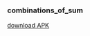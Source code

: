 ### combinations_of_sum
[download APK](https://github.com/khaledfathi/combinations_of_sum/raw/refs/heads/main/app/release/app-release.apk)
